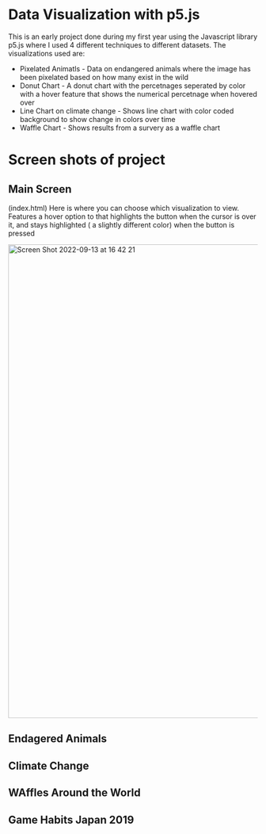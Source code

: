 # Data Visualization with p5.js 
This is an early project done during my first year using the Javascript library p5.js where I used 4 different techniques to different datasets. 
The visualizations used are:
- Pixelated Animatls - Data on endangered animals where the image has been pixelated based on how many exist in the wild
- Donut Chart - A donut chart with the percetnages seperated by color with a hover feature that shows the numerical percetnage when hovered over
- Line Chart on climate change - Shows line chart with color coded background to show change in colors over time
- Waffle Chart - Shows results from a survery as a waffle chart

# Screen shots of project

## Main Screen
(index.html) Here is where you can choose which visualization to view. Features a hover option to that highlights the button when the cursor is over it, and stays highlighted ( a slightly different color) when the button is pressed

<img width="956" alt="Screen Shot 2022-09-13 at 16 42 21" src="https://user-images.githubusercontent.com/82865312/189848568-8f471cb0-2464-41d6-adc8-fd4ec29fba2c.png">

## Endagered Animals

## Climate Change

## WAffles Around the World

## Game Habits Japan 2019
